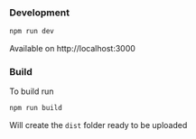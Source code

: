 ### Development

```sh
npm run dev
```

Available on http://localhost:3000

### Build

To build run

```sh
npm run build
```

Will create the `dist` folder ready to be uploaded